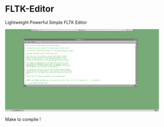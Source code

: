 # FLTK-Editor
Lightweight Powerful Simple FLTK Editor

![image](https://raw.githubusercontent.com/spartrekus/FLTK-Editor/master/fltkeditor.png)

Make to compile !
